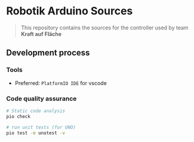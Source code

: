 # Robotik Arduino Sources

> This repository contains the sources for the controller used by team __Kraft auf Fläche__

## Development process

### Tools

- Preferred: `PlatformIO IDE` for vscode


### Code quality assurance

```bash
# Static code analysis
pio check

# run unit tests (for UNO)
pio test -e unotest -v
```

